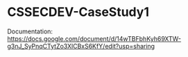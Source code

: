 # CSSECDEV-CaseStudy1

Documentation: https://docs.google.com/document/d/14wTBFbhKyh69XTW-g3nJ_SyPnqCTytZo3XlCBxS6KfY/edit?usp=sharing
